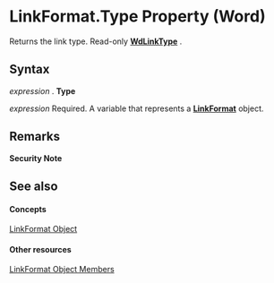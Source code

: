 
# LinkFormat.Type Property (Word)

Returns the link type. Read-only  **[WdLinkType](d9d2c0ba-47a9-e88c-b4ab-cf8b449a5981.md)** .


## Syntax

 _expression_ . **Type**

 _expression_ Required. A variable that represents a **[LinkFormat](ca37d4e2-e978-8e6a-1e7a-7e43cf41e6c2.md)** object.


## Remarks


 **Security Note**  




## See also


#### Concepts


[LinkFormat Object](ca37d4e2-e978-8e6a-1e7a-7e43cf41e6c2.md)
#### Other resources


[LinkFormat Object Members](028d048f-df8c-0dec-17f2-56f0d0a332c7.md)
